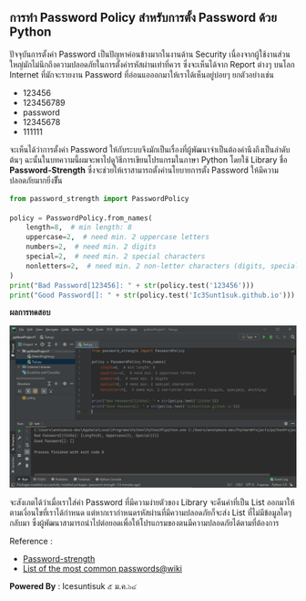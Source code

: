 ## การทำ Password Policy สำหรับการตั้ง Password ด้วย Python

ปัจจุบันการตั้งค่า Password เป็นปัญหาค่อนข้างมากในงานด้าน Security เนื่องจากผู้ใช้งานส่วนใหญ่มักไม่นึกถึงความปลอดภัยในการตั้งค่ารหัสผ่านเท่าที่ควร ซึ่งจะเห็นได้จาก Report ต่างๆ บนโลก Internet ที่มักจะรายงาน Password ที่อ่อนแอออกมาให้เราได้เห็นอยู่บ่อยๆ ยกตัวอย่างเช่น 
* 123456
* 123456789
* password
* 12345678
* 111111
 
 จะเห็นได้ว่าการตั้งค่า Password ให้กับระบบจึงมักเป็นเรื่องที่ผู้พัฒนาจำเป็นต้องคำนึงถึงเป็นลำดับต้นๆ ฉะนั้นในบทความนี้ผมจะพาไปดูวิธีการเขียนโปรแกรมในภาษา Python โดยใช้ Library ชื่อ **Password-Strength** ซึ่งจะช่วยให้เราสามารถตั้งค่านโยบายการตั้ง Password ให้มีความปลอดภัยมากยิ่งขึั้น 

``` python
from password_strength import PasswordPolicy

policy = PasswordPolicy.from_names(
    length=8,  # min length: 8
    uppercase=2,  # need min. 2 uppercase letters
    numbers=2,  # need min. 2 digits
    special=2,  # need min. 2 special characters
    nonletters=2,  # need min. 2 non-letter characters (digits, specials, anything)
)
print("Bad Password[123456]: " + str(policy.test('123456')))
print("Good Password[]: " + str(policy.test('Ic3Sunt1suk.github.io')))
```

**ผลการทดสอบ**

 ![](/KB/img/passwordpolicy.png)

 จะสังเกตได้ว่าเมื่อเราใส่ค่า Password ที่มีความง่ายตัวของ Library จะคืนค่าที่เป็น List ออกมาให้ตามเงี่อนไขที่เราได้กำหนด แต่หากเรากำหนดรหัสผ่านที่มีความปลอดภัยก็จะส่ง List ที่ไม่มีข้อมูลใดๆ กลับมา ซึ่งผู้พัฒนาสามารถนำไปต่อยอดเพื่อให้โปรแกรมของตนมีความปลอดภัยได้ตามที่ต้องการ

Reference : 
* [Password-strength](https://pypi.org/project/password-strength/)
* [List of the most common passwords@wiki](https://en.wikipedia.org/wiki/List_of_the_most_common_passwords)

**Powered By** : 
Icesuntisuk 
๕ ม.ค.๖๔